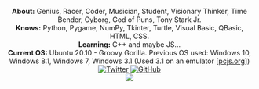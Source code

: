 <p align="center">
    <b>About:</b> Genius, Racer, Coder, Musician, Student, Visionary Thinker, Time Bender, Cyborg, God of Puns, Tony Stark Jr.<br>
    <b>Knows:</b> Python, Pygame, NumPy, Tkinter, Turtle, Visual Basic, QBasic, HTML, CSS.<br>
    <b>Learning:</b> C++ and maybe JS...<br>
    <b>Current OS:</b> Ubuntu 20.10 - Groovy Gorilla. Previous OS used: Windows 10, Windows 8.1, Windows 7, Windows 3.1 (Used 3.1 on an emulator [<a href="https://www.pcjs.org/software/pcx86/sys/windows/3.10/">pcjs.org</a>])<br>
    <a href="https://twitter.com/johnphilips_995"><img src="https://img.shields.io/badge/-Twitter-1DA1F2?style=for-the-badge&logo=Twitter&logoColor=white" alt="Twitter" target="_blank"></a>
    <a href="https://github.com/JohnnyPhil995"><img src="https://img.shields.io/badge/-Github-000000?style=for-the-badge&logo=Github&logoColor=white" alt="GitHub" target="_blank"></a>
    <br><img align="center" src="https://github-readme-stats.vercel.app/api?username=JohnnyPhil22-007&bg_color=30,e96443,904e95&title_color=fff&text_color=fff" />
</p>

